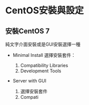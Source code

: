 # CentOS安裝與設定

## 安裝CentOS 7

純文字介面安裝或是GUI安裝選擇一種

* Minimal Install
     選擇安裝套件：
  1. Compatibility Libraries
  2. Development Tools

* Server with GUI
  1. 選擇安裝套件
  2. Compati






